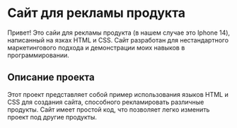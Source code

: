# Сайт для рекламы продукта 
Привет! Это сайи для рекламы продукта (в нашем случае это  Iphone 14), написанный на язках HTML и CSS. Сайт разработан для нестандартного маркетингового подхода и демонстрации моих навыков в программировании.

## Описание проекта
Этот проект представляет собой пример использования языков HTML и CSS для создания сайта, способного рекламировать различные продукты. Сайт имеет простой код, что позволяет легко изменить проект под другие продукты.

